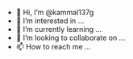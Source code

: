 - 👋 Hi, I’m @kammal137g
- 👀 I’m interested in ...
- 🌱 I’m currently learning ...
- 💞️ I’m looking to collaborate on ...
- 📫 How to reach me ...

<!---
kammal137g/kammal137g is a ✨ special ✨ repository because its `README.md` (this file) appears on your GitHub profile.
You can click the Preview link to take a look at your changes.
--->
